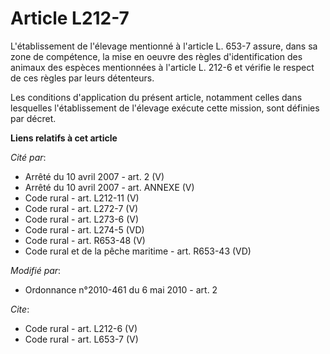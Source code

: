 # Article L212-7

L'établissement de l'élevage mentionné à l'article L. 653-7 assure, dans sa zone de compétence, la mise en oeuvre des règles
d'identification des animaux des espèces mentionnées à l'article L. 212-6 et vérifie le respect de ces règles par leurs
détenteurs. 

Les conditions d'application du présent article, notamment celles dans lesquelles l'établissement de l'élevage exécute cette
mission, sont définies par décret.

**Liens relatifs à cet article**

_Cité par_:

  - Arrêté du 10 avril 2007 - art. 2 (V)
  - Arrêté du 10 avril 2007 - art. ANNEXE (V)
  - Code rural - art. L212-11 (V)
  - Code rural - art. L272-7 (V)
  - Code rural - art. L273-6 (V)
  - Code rural - art. L274-5 (VD)
  - Code rural - art. R653-48 (V)
  - Code rural et de la pêche maritime - art. R653-43 (VD)

_Modifié par_:

  - Ordonnance n°2010-461 du 6 mai 2010 - art. 2

_Cite_:

  - Code rural - art. L212-6 (V)
  - Code rural - art. L653-7 (V)
